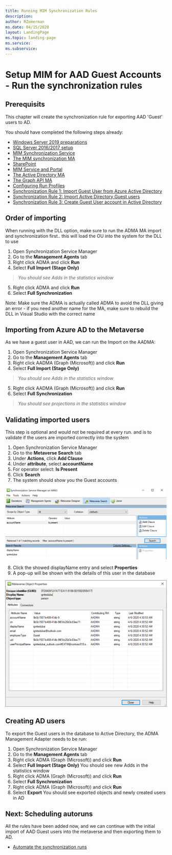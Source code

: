 ```yaml
---
title: Running MIM Synchronization Rules
description: 
author: RZomerman
ms.date: 04/15/2020
layout: LandingPage
ms.topic: landing-page
ms.service: 
ms.subservice:
---
```



# Setup MIM for AAD Guest Accounts - Run the synchronization rules

## Prerequisits
This chapter will create the synchronization rule for exporting AAD 'Guest' users to AD.

You should have completed the following steps already:

- [Windows Server 2019 preparations](prepare-server-ws-2019.md)
- [SQL Server 2016/2017 setup](install-SQL-server.md)
- [MIM Synchronization Service](install-mim-sync-service.md)
- [The MIM synchronization MA](installing-MimMa.md) 
- [SharePoint](prepare-server-sharepoint.md)
- [MIM Service and Portal](install-mim-service-portal.md)
- [The Active Directory MA](installing-ADMA.md)
- [The Graph API MA](installing-AADMA.md)
- [Configuring Run Profiles](configuring-MA-runprofiles.md)
- [Synchronization Rule 1: Import Guest User from Azure Active Directory](rule1-import-from-aad.md)
- [Synchronization Rule 2: Import Active Directory Guest users](rule2-import-from-ad.md)
- [Synchronization Rule 3: Create Guest User account in Active Directory](rule3-export-to-ad.md)


## Order of importing ##
When running with the DLL option, make sure to run the ADMA MA import and synchronization first.. this will load the OU into the system for the DLL to use

1. Open Synchronization Service Manager
2. Go to the **Management Agents** tab 
3. Right click ADMA and click **Run**
4. Select **Full Import (Stage Only)**

>_You should see Adds in the statistics window_

5. Right click ADMA and click **Run**
6. Select **Full Synchronization**

Note: Make sure the ADMA is actually called ADMA to avoid the DLL giving an error - if you need another name for the MA, make sure to rebuild the DLL in Visual Studio with the correct name

## Importing from Azure AD to the Metaverse
As we have a guest user in AAD, we can run the Import on the AADMA:

1. Open Synchronization Service Manager
2. Go to the **Management Agents** tab 
3. Right click AADMA (Graph (Microsoft)) and click **Run**
4. Select **Full Import (Stage Only)**

>_You should see Adds in the statistics window_

5. Right click AADMA (Graph (Microsoft)) and click **Run**
6. Select **Full Synchronization**

> _You should see projections in the statistics window_

## Validating imported users
This step is optional and would not be required at every run. and is to validate if the users are imported correctly into the system
1. Open Synchronization Service Manager
2. Go to the **Metaverse Search** tab 
3. Under **Actions**, click **Add Clause**
4. Under **attribute**, select **accountName**
5. For operator select: **Is Present**
6. Click **Search**
7. The system should show you the Guest accounts

![RunSynchronization: Validating Objects in MV](./images/1.RunSyncRulesSearch.png)

8. Click the showed displayName entry and select **Properties**
9. A pop-up will be shown with the details of this user in the database

![RunSynchronization: Validating single object properties in MV](./images/2.RunSyncRulesSearchUserProperties.png)

## Creating AD users
To export the Guest users in the database to Active Directory, the ADMA Management Adapter needs to be run:
1. Open Synchronization Service Manager
2. Go to the **Management Agents** tab
3. Right click ADMA (Graph (Microsoft)) and click **Run**
4. Select **Full Import (Stage Only)**
You should see new Adds in the statistics window
5. Right click ADMA (Graph (Microsoft)) and click **Run**
6. Select **Full Synchronization**
7. Right click ADMA (Graph (Microsoft)) and click **Run**
8. Select **Export**
You should see exported objects and newly created users in AD

## Next: Scheduling autoruns 
All the rules have been added now, and we can continue with the initial import of AAD Guest users into the metaverse and then exporting them to AD.

- [Automate the synchronization runs](schedule-sync-runs.md)
